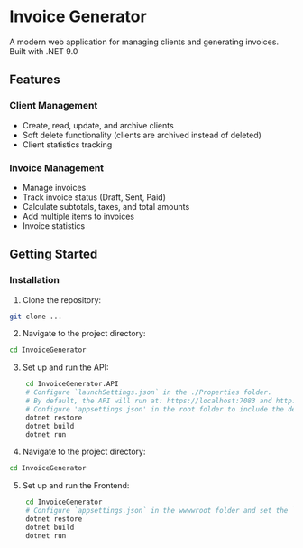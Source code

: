 # Invoice Generator

A modern web application for managing clients and generating invoices. Built with .NET 9.0

## Features

### Client Management
- Create, read, update, and archive clients
- Soft delete functionality (clients are archived instead of deleted)
- Client statistics tracking

### Invoice Management
- Manage invoices
- Track invoice status (Draft, Sent, Paid)
- Calculate subtotals, taxes, and total amounts
- Add multiple items to invoices
- Invoice statistics

## Getting Started

### Installation

1. Clone the repository:
```bash
git clone ...
```

2. Navigate to the project directory:
```bash
cd InvoiceGenerator
```

3. Set up and run the API:
```bash
    cd InvoiceGenerator.API
    # Configure `launchSettings.json` in the ./Properties folder.
    # By default, the API will run at: https://localhost:7083 and http://localhost:5001
    # Configure 'appsettings.json' in the root folder to include the default PostgreSQL connection string.
    dotnet restore
    dotnet build
    dotnet run
```

4. Navigate to the project directory:
```bash
cd InvoiceGenerator
```

5. Set up and run the Frontend:
```bash
    cd InvoiceGenerator
    # Configure `appsettings.json` in the wwwwroot folder and set the `BackendUrl` to match where the API is running.
    dotnet restore
    dotnet build
    dotnet run
```